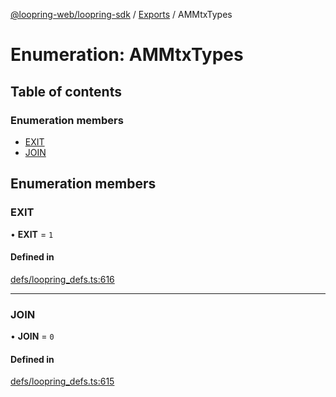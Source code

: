 [@loopring-web/loopring-sdk](../README.md) / [Exports](../modules.md) / AMMtxTypes

# Enumeration: AMMtxTypes

## Table of contents

### Enumeration members

- [EXIT](AMMtxTypes.md#exit)
- [JOIN](AMMtxTypes.md#join)

## Enumeration members

### EXIT

• **EXIT** = `1`

#### Defined in

[defs/loopring_defs.ts:616](https://github.com/Loopring/loopring_sdk/blob/427d9da/src/defs/loopring_defs.ts#L616)

___

### JOIN

• **JOIN** = `0`

#### Defined in

[defs/loopring_defs.ts:615](https://github.com/Loopring/loopring_sdk/blob/427d9da/src/defs/loopring_defs.ts#L615)
